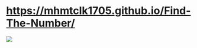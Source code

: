 # https://mhmtclk1705.github.io/Find-The-Number/

<img src="https://media.giphy.com/media/gtm8QSbUtLQTzxCGNO/giphy.gif">
